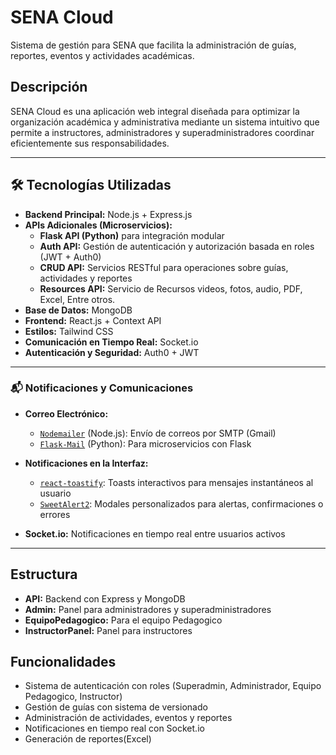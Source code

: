 # SENA Cloud

Sistema de gestión para SENA que facilita la administración de guías, reportes, eventos y actividades académicas.

## Descripción

SENA Cloud es una aplicación web integral diseñada para optimizar la organización académica y administrativa mediante un sistema intuitivo que permite a instructores, administradores y superadministradores coordinar eficientemente sus responsabilidades.

---

## 🛠️ Tecnologías Utilizadas

- **Backend Principal:** Node.js + Express.js  
- **APIs Adicionales (Microservicios):**
  - **Flask API (Python)** para integración modular
  - **Auth API:** Gestión de autenticación y autorización basada en roles (JWT + Auth0)
  - **CRUD API:** Servicios RESTful para operaciones sobre guías, actividades y reportes
  - **Resources API:** Servicio de Recursos videos, fotos, audio, PDF, Excel, Entre otros.
- **Base de Datos:** MongoDB  
- **Frontend:** React.js + Context API  
- **Estilos:** Tailwind CSS  
- **Comunicación en Tiempo Real:** Socket.io  
- **Autenticación y Seguridad:** Auth0 + JWT  

---

### 📬 Notificaciones y Comunicaciones

- **Correo Electrónico:**
  - [`Nodemailer`](https://nodemailer.com/about/) (Node.js): Envío de correos por SMTP (Gmail)
  - [`Flask-Mail`](https://pythonhosted.org/Flask-Mail/) (Python): Para microservicios con Flask

- **Notificaciones en la Interfaz:**
  - [`react-toastify`](https://fkhadra.github.io/react-toastify/): Toasts interactivos para mensajes instantáneos al usuario
  - [`SweetAlert2`](https://sweetalert2.github.io/): Modales personalizados para alertas, confirmaciones o errores

- **Socket.io:** Notificaciones en tiempo real entre usuarios activos

---

## Estructura

- **API:** Backend con Express y MongoDB
- **Admin:** Panel para administradores y superadministradores
- **EquipoPedagogico:** Para el equipo Pedagogico 
- **InstructorPanel:** Panel para instructores

## Funcionalidades

- Sistema de autenticación con roles (Superadmin, Administrador, Equipo Pedagogico, Instructor)
- Gestión de guías con sistema de versionado
- Administración de actividades, eventos y reportes
- Notificaciones en tiempo real con Socket.io
- Generación de reportes(Excel)

